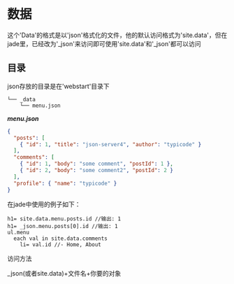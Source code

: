 # 数据

这个'Data'的格式是以'json'格式化的文件，他的默认访问格式为'site.data'，但在jade里，已经改为'\_json'来访问即可使用'site.data'和'_json'都可以访问


## 目录

json存放的目录是在'webstart'目录下

```
└── _data
    └── menu.json
```

***menu.json***

```json
{
  "posts": [
    { "id": 1, "title": "json-server4", "author": "typicode" }
  ],
  "comments": [
    { "id": 1, "body": "some comment", "postId": 1 },
    { "id": 2, "body": "some comment2", "postId": 2 }
  ],
  "profile": { "name": "typicode" }
}
```

在jade中使用的例子如下：

```jade
h1= site.data.menu.posts.id //输出: 1
h1= _json.menu.posts[0].id //输出: 1
ul.menu
  each val in site.data.comments
    li= val.id //- Home, About
```

访问方法

_json(或者site.data)+文件名+你要的对象